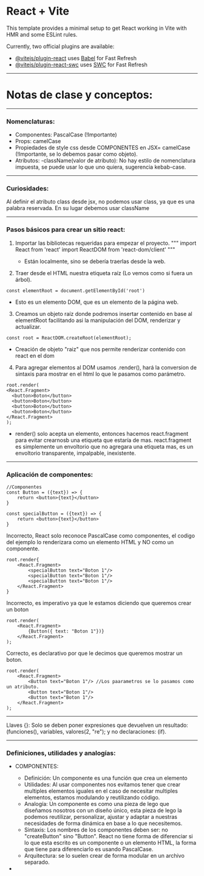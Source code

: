 # React + Vite

This template provides a minimal setup to get React working in Vite with HMR and some ESLint rules.

Currently, two official plugins are available:

- [@vitejs/plugin-react](https://github.com/vitejs/vite-plugin-react/blob/main/packages/plugin-react/README.md) uses [Babel](https://babeljs.io/) for Fast Refresh
- [@vitejs/plugin-react-swc](https://github.com/vitejs/vite-plugin-react-swc) uses [SWC](https://swc.rs/) for Fast Refresh


---------------------------------------------------------------------------------

# Notas de clase y conceptos:

---------------------------------------------------------------------------------
### Nomenclaturas:
- Componentes: PascalCase (!Importante)
- Props: camelCase
- Propiedades de style css desde COMPONENTES en JSX= camelCase (!Importante, se lo debemos pasar como objeto).
- Atributos:
      -className(valor de atributo): No hay estilo de nomenclatura impuesta, se puede usar lo que uno quiera, sugerencia kebab-case.

---------------------------------------------------------------------------------
### Curiosidades:
Al definir el atributo class desde jsx, no podemos usar class, ya que es una palabra reservada. En su lugar debemos usar className

---------------------------------------------------------------------------------
### Pasos básicos para crear un sitio react:

1) Importar las bibliotecas requeridas para empezar el proyecto.
"""
import React from 'react'
import ReactDOM from 'react-dom/client'
"""
   * Están localmente, sino se debería traerlas desde la web.

2) Traer desde el HTML nuestra etiqueta raíz (Lo vemos como si fuera un árbol).
```
const elementRoot = document.getElementById('root')
```
   * Esto es un elemento DOM, que es un elemento de la página web.

3) Creamos un objeto raíz donde podremos insertar contenido en base al elementRoot facilitando asi la manipulación del DOM, renderizar y actualizar.
```
const root = ReactDOM.createRoot(elementRoot);
```
   * Creación de objeto "raiz" que nos permite renderizar contenido con react en el dom

4) Para agregar elementos al DOM usamos .render(), hará la conversion de sintaxis para mostrar en el html lo que le pasamos como parámetro.
```
root.render(
<React.Fragment> 
  <button>Boton</button>
  <button>Boton</button>
  <button>Boton</button>
  <button>Boton</button>
</React.Fragment>
);
```
   * render() solo acepta un elemento, entonces hacemos react.fragment para evitar crearnosb una etiqueta que estaría de mas. react.fragment es simplemente un envoltorio que no agregara una etiqueta mas, es un envoltorio transparente, impalpable, inexistente.

---------------------------------------------------------------------------------
### Aplicación de componentes:
```
//Componentes
const Button = ({text}) => {
    return <button>{text}</button>
}

const specialButton = ({text}) => {
    return <button>{text}</button>
}
```


Incorrecto, React solo reconoce PascalCase como componentes, el codigo del ejemplo lo renderizara como un elemento HTML y NO como un componente.
```
root.render{
    <React.Fragment>
        <specialButton text="Boton 1"/>
        <specialButton text="Boton 1"/>
        <specialButton text="Boton 1"/>
    </React.Fragment>
}
```

Incorrecto, es imperativo ya que le estamos diciendo que queremos crear un boton
```
root.render(
    <React.Fragment> 
        {Button({ text: "Boton 1"})}
    </React.Fragment>
);
```

Correcto, es declarativo por que le decimos que queremos mostrar un boton.
```
root.render(
    <React.Fragment> 
        <Button text="Boton 1"/> //Los paarametros se lo pasamos como un atributo.
        <Button text="Boton 1"/>
        <Button text="Boton 1"/>
    </React.Fragment>
);
```

---------------------------------------------------------------------------------
Llaves {}:
Solo se deben poner expresiones que devuelven un resultado: (funciones(), variables, valores(2, "re"); y no declaraciones: (if).


---------------------------------------------------------------------------------
### Definiciones, utilidades y analogías:

- COMPONENTES:
    - Definición: Un componente es una función que crea un elemento 
    - Utilidades: Al usar componentes nos evitamos tener que crear multiples elementos iguales en el caso de necesitar multiples elementos, estamos modulando y reutilizando código.
    - Analogía: Un componente es como una pieza de lego que diseñamos nosotros con un diseño único, esta pieza de lego la podemos reutilizar, personalizar, ajustar y adaptar a nuestras necesidades de forma dinámica en base a lo que necesitemos.
    - Sintaxis: Los nombres de los componentes deben ser: no "createButton" sino "Button".
    React no tiene forma de diferenciar si lo que esta escrito es un componente o un elemento HTML, la forma que tiene para diferenciarlo es usando PascalCase.
    - Arquitectura: se lo suelen crear de forma modular en un archivo separado.

- 
